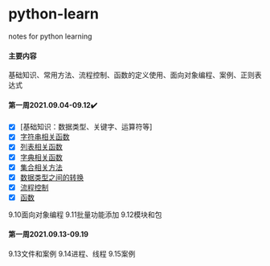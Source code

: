 # python-learn
notes for python learning
#### 主要内容
基础知识、常用方法、流程控制、函数的定义使用、面向对象编程、案例、正则表达式

#### 第一周2021.09.04-09.12:heavy_check_mark:
- [x] [基础知识：数据类型、关键字、运算符等]
- [x] [字符串相关函数](https://github.com/sunmiaomiao97/python-learn/blob/main/11%E5%AD%97%E7%AC%A6%E4%B8%B2%E7%9B%B8%E5%85%B3%E5%87%BD%E6%95%B0.py)
- [x] [列表相关函数](https://github.com/sunmiaomiao97/python-learn/blob/main/12_%E5%88%97%E8%A1%A8%E5%87%BD%E6%95%B0list.py)
- [x] [字典相关函数](https://github.com/sunmiaomiao97/python-learn/blob/main/13_%E5%AD%97%E5%85%B8%E5%87%BD%E6%95%B0.py)
- [x] [集合相关方法](https://github.com/sunmiaomiao97/python-learn/blob/main/14_%E9%9B%86%E5%90%88.py)
- [x] [数据类型之间的转换](https://github.com/sunmiaomiao97/python-learn/blob/main/15_%E6%95%B0%E6%8D%AE%E7%B1%BB%E5%9E%8B%E4%B9%8B%E9%97%B4%E7%9A%84%E8%BD%AC%E6%8D%A2.py)
- [x] [流程控制](https://github.com/sunmiaomiao97/python-learn/blob/main/16_%E6%B5%81%E7%A8%8B%E6%8E%A7%E5%88%B6.py)
- [x] [函数](https://github.com/sunmiaomiao97/python-learn/blob/main/17_%E5%87%BD%E6%95%B0.py)

9.10面向对象编程
9.11批量功能添加
9.12模块和包

#### 第一周2021.09.13-09.19
9.13文件和案例
9.14进程、线程
9.15案例
